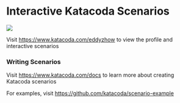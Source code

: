 # Interactive Katacoda Scenarios

[![](http://shields.katacoda.com/katacoda/eddyzhow/count.svg)](https://www.katacoda.com/eddyzhow "Get your profile on Katacoda.com")

Visit https://www.katacoda.com/eddyzhow to view the profile and interactive scenarios

### Writing Scenarios
Visit https://www.katacoda.com/docs to learn more about creating Katacoda scenarios

For examples, visit https://github.com/katacoda/scenario-example
